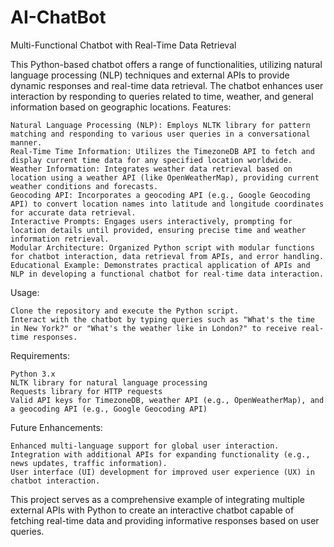 # AI-ChatBot
Multi-Functional Chatbot with Real-Time Data Retrieval

This Python-based chatbot offers a range of functionalities, utilizing natural language processing (NLP) techniques and external APIs to provide dynamic responses and real-time data retrieval. The chatbot enhances user interaction by responding to queries related to time, weather, and general information based on geographic locations.
Features:

    Natural Language Processing (NLP): Employs NLTK library for pattern matching and responding to various user queries in a conversational manner.
    Real-Time Time Information: Utilizes the TimezoneDB API to fetch and display current time data for any specified location worldwide.
    Weather Information: Integrates weather data retrieval based on location using a weather API (like OpenWeatherMap), providing current weather conditions and forecasts.
    Geocoding API: Incorporates a geocoding API (e.g., Google Geocoding API) to convert location names into latitude and longitude coordinates for accurate data retrieval.
    Interactive Prompts: Engages users interactively, prompting for location details until provided, ensuring precise time and weather information retrieval.
    Modular Architecture: Organized Python script with modular functions for chatbot interaction, data retrieval from APIs, and error handling.
    Educational Example: Demonstrates practical application of APIs and NLP in developing a functional chatbot for real-time data interaction.

Usage:

    Clone the repository and execute the Python script.
    Interact with the chatbot by typing queries such as "What's the time in New York?" or "What's the weather like in London?" to receive real-time responses.

Requirements:

    Python 3.x
    NLTK library for natural language processing
    Requests library for HTTP requests
    Valid API keys for TimezoneDB, weather API (e.g., OpenWeatherMap), and a geocoding API (e.g., Google Geocoding API)

Future Enhancements:

    Enhanced multi-language support for global user interaction.
    Integration with additional APIs for expanding functionality (e.g., news updates, traffic information).
    User interface (UI) development for improved user experience (UX) in chatbot interaction.

This project serves as a comprehensive example of integrating multiple external APIs with Python to create an interactive chatbot capable of fetching real-time data and providing informative responses based on user queries.
